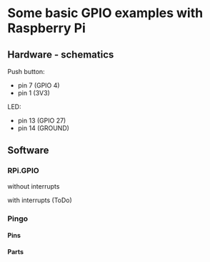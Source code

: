 # Some basic GPIO examples with Raspberry Pi

## Hardware - schematics

Push button:

 - pin 7 (GPIO 4)
 - pin 1 (3V3)

LED:

 - pin 13 (GPIO 27)
 - pin 14 (GROUND)
 
## Software

### RPi.GPIO

without interrupts

with interrupts (ToDo)

### Pingo

#### Pins

#### Parts
